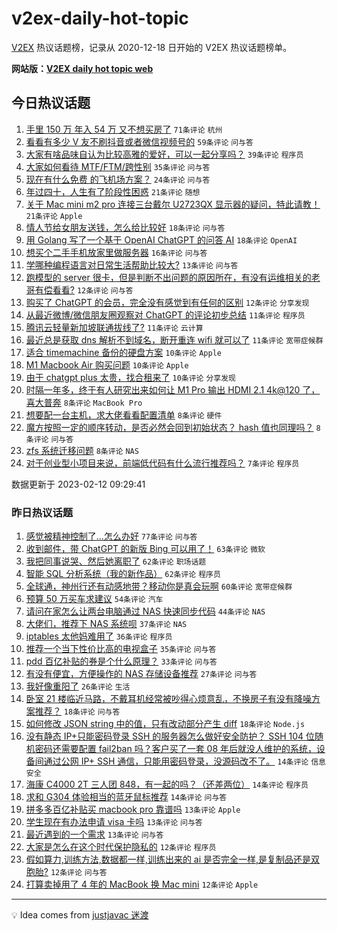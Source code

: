 # v2ex-daily-hot-topic

[V2EX](https://www.v2ex.com/) 热议话题榜，记录从 2020-12-18 日开始的 V2EX 热议话题榜单。

**网站版：[V2EX daily hot topic web](https://boojack.github.io/v2ex-daily-hot-topic-web/)**

## 今日热议话题

<!-- TODAY BEGIN -->

1. [手里 150 万 年入 54 万 又不想买房了](https://www.v2ex.com/t/915314) `71条评论` `杭州`
1. [看看有多少 V 友不刷抖音或者微信视频号的](https://www.v2ex.com/t/915356) `59条评论` `问与答`
1. [大家有啥品味自认为比较高雅的爱好，可以一起分享吗？](https://www.v2ex.com/t/915377) `39条评论` `程序员`
1. [大家如何看待 MTF/FTM/跨性别](https://www.v2ex.com/t/915319) `35条评论` `问与答`
1. [现在有什么免费 的飞机场方案？](https://www.v2ex.com/t/915361) `24条评论` `问与答`
1. [年过四十，人生有了阶段性困惑](https://www.v2ex.com/t/915358) `21条评论` `随想`
1. [关于 Mac mini m2 pro 连接三台戴尔 U2723QX 显示器的疑问，特此请教！](https://www.v2ex.com/t/915350) `21条评论` `Apple`
1. [情人节给女朋友送钱，怎么给比较好](https://www.v2ex.com/t/915326) `18条评论` `问与答`
1. [用 Golang 写了一个基于 OpenAI ChatGPT 的问答 AI](https://www.v2ex.com/t/915298) `18条评论` `OpenAI`
1. [想买个二手手机放家里做服务器](https://www.v2ex.com/t/915363) `16条评论` `问与答`
1. [学哪种编程语言对日常生活帮助比较大?](https://www.v2ex.com/t/915342) `13条评论` `问与答`
1. [跑模型的 server 很卡，但是判断不出问题的原因所在，有没有运维相关的老哥有偿看看?](https://www.v2ex.com/t/915387) `12条评论` `问与答`
1. [购买了 ChatGPT 的会员，完全没有感觉到有任何的区别](https://www.v2ex.com/t/915313) `12条评论` `分享发现`
1. [从最近微博/微信朋友圈观察对 ChatGPT 的评论初步总结](https://www.v2ex.com/t/915354) `11条评论` `程序员`
1. [腾讯云轻量新加坡联通拔线了?](https://www.v2ex.com/t/915315) `11条评论` `云计算`
1. [最近总是获取 dns 解析不到域名，断开重连 wifi 就可以了](https://www.v2ex.com/t/915308) `11条评论` `宽带症候群`
1. [适合 timemachine 备份的硬盘方案](https://www.v2ex.com/t/915382) `10条评论` `Apple`
1. [M1 Macbook Air 购买问题](https://www.v2ex.com/t/915330) `10条评论` `Apple`
1. [由于 chatgpt plus 太贵，找合租来了](https://www.v2ex.com/t/915348) `10条评论` `分享发现`
1. [时隔一年多，终于有人研究出来如何让 M1 Pro 输出 HDMI 2.1 4k@120 了，喜大普奔](https://www.v2ex.com/t/915349) `8条评论` `MacBook Pro`
1. [想要配一台主机，求大佬看看配置清单](https://www.v2ex.com/t/915336) `8条评论` `硬件`
1. [魔方按照一定的顺序转动，是否必然会回到初始状态？ hash 值也同理吗？](https://www.v2ex.com/t/915302) `8条评论` `问与答`
1. [zfs 系统迁移问题](https://www.v2ex.com/t/915300) `8条评论` `NAS`
1. [对于创业型小项目来说，前端低代码有什么流行推荐吗？](https://www.v2ex.com/t/915391) `7条评论` `程序员`

数据更新于 2023-02-12 09:29:41

<!-- TODAY END -->

### 昨日热议话题

<!-- YESTERDAY BEGIN -->

1. [感觉被精神控制了…怎么办好](https://www.v2ex.com/t/915252) `77条评论` `问与答`
1. [收到邮件，带 ChatGPT 的新版 Bing 可以用了！](https://www.v2ex.com/t/915087) `63条评论` `微软`
1. [我把同事说哭、然后她离职了](https://www.v2ex.com/t/915209) `62条评论` `职场话题`
1. [智能 SQL 分析系统（我的新作品）](https://www.v2ex.com/t/915090) `62条评论` `程序员`
1. [全球通，神州行还有动感地带？移动你是真会玩啊](https://www.v2ex.com/t/915085) `60条评论` `宽带症候群`
1. [预算 50 万买车求建议](https://www.v2ex.com/t/915160) `54条评论` `汽车`
1. [请问在家怎么让两台电脑通过 NAS 快速同步代码](https://www.v2ex.com/t/915142) `44条评论` `NAS`
1. [大佬们，推荐下 NAS 系统呗](https://www.v2ex.com/t/915115) `37条评论` `NAS`
1. [iptables 太他妈难用了](https://www.v2ex.com/t/915216) `36条评论` `程序员`
1. [推荐一个当下性价比高的电视盒子](https://www.v2ex.com/t/915108) `35条评论` `问与答`
1. [pdd 百亿补贴的券是个什么原理？](https://www.v2ex.com/t/915082) `33条评论` `问与答`
1. [有没有便宜，方便操作的 NAS 存储设备推荐](https://www.v2ex.com/t/915083) `27条评论` `问与答`
1. [我好像重阳了](https://www.v2ex.com/t/915097) `26条评论` `生活`
1. [卧室 21 楼临近马路，不戴耳机经常被吵得心烦意乱，不换房子有没有降噪方案推荐？](https://www.v2ex.com/t/915274) `18条评论` `问与答`
1. [如何修改 JSON string 中的值，只有改动部分产生 diff](https://www.v2ex.com/t/915183) `18条评论` `Node.js`
1. [没有静态 IP+只能密码登录 SSH 的服务器怎么做好安全防护？ SSH 104 位随机密码还需要配置 fail2ban 吗？客户买了一套 08 年后就没人维护的系统，设备间通过公网 IP+ SSH 通信，只能用密码登录，没源码改不了。](https://www.v2ex.com/t/915244) `14条评论` `信息安全`
1. [海康 C4000 2T 三人团 848，有一起的吗？（还差两位）](https://www.v2ex.com/t/915178) `14条评论` `程序员`
1. [求和 G304 体验相当的蓝牙鼠标推荐](https://www.v2ex.com/t/915098) `14条评论` `问与答`
1. [拼多多百亿补贴买 macbook pro 靠谱吗](https://www.v2ex.com/t/915235) `13条评论` `Apple`
1. [学生现在有办法申请 visa 卡吗](https://www.v2ex.com/t/915161) `13条评论` `问与答`
1. [最近遇到的一个需求](https://www.v2ex.com/t/915110) `13条评论` `问与答`
1. [大家是怎么在这个时代保护隐私的](https://www.v2ex.com/t/915199) `12条评论` `程序员`
1. [假如算力,训练方法,数据都一样,训练出来的 ai 是否完全一样,是复制品还是双胞胎?](https://www.v2ex.com/t/915135) `12条评论` `问与答`
1. [打算卖掉用了 4 年的 MacBook 换 Mac mini](https://www.v2ex.com/t/915119) `12条评论` `Apple`

<!-- YESTERDAY END -->

---

💡 Idea comes from [justjavac 迷渡](https://github.com/justjavac/)
